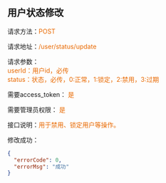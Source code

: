 ## 用户状态修改

<p>请求方法：<span style="color:#e96900">POST</p>
<p>请求地址：<span style="color:#e96900">/user/status/update</span></p>
<p>请求参数：
<br>
<span style="color:#e96900">userId：用户id，必传</span>
<br>
<span style="color:#e96900">status：状态，必传，0:正常，1:锁定，2:禁用，3:过期</span>
</p>
<p>需要access_token： <span style="color:#e96900">是</span></p>
<p>需要管理员权限： <span style="color:#e96900">是</span></p>
<p>接口说明：<span style="color:#e96900">用于禁用、锁定用户等操作。</span></p>
<p></p>
修改成功：

```json
{
  "errorCode": 0,
  "errorMsg": "成功"
}
```